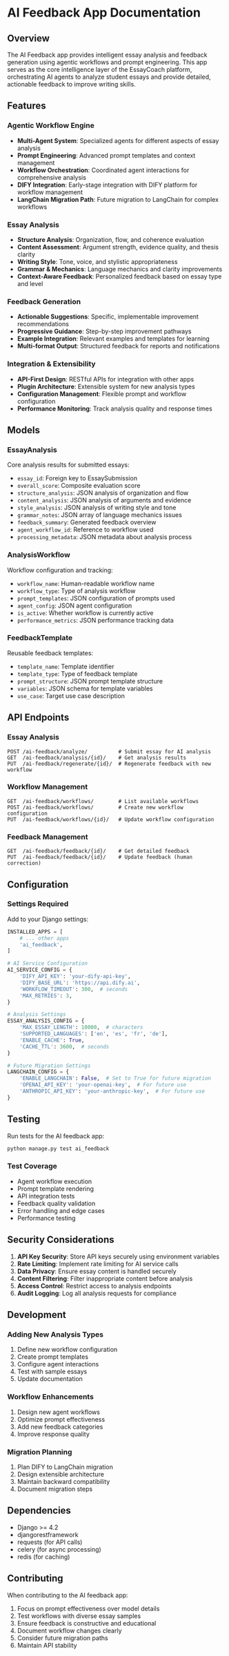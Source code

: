 # AI Feedback App Documentation

## Overview

The AI Feedback app provides intelligent essay analysis and feedback generation using agentic workflows and prompt engineering. This app serves as the core intelligence layer of the EssayCoach platform, orchestrating AI agents to analyze student essays and provide detailed, actionable feedback to improve writing skills.

## Features

### Agentic Workflow Engine
- **Multi-Agent System**: Specialized agents for different aspects of essay analysis
- **Prompt Engineering**: Advanced prompt templates and context management
- **Workflow Orchestration**: Coordinated agent interactions for comprehensive analysis
- **DIFY Integration**: Early-stage integration with DIFY platform for workflow management
- **LangChain Migration Path**: Future migration to LangChain for complex workflows

### Essay Analysis
- **Structure Analysis**: Organization, flow, and coherence evaluation
- **Content Assessment**: Argument strength, evidence quality, and thesis clarity
- **Writing Style**: Tone, voice, and stylistic appropriateness
- **Grammar & Mechanics**: Language mechanics and clarity improvements
- **Context-Aware Feedback**: Personalized feedback based on essay type and level

### Feedback Generation
- **Actionable Suggestions**: Specific, implementable improvement recommendations
- **Progressive Guidance**: Step-by-step improvement pathways
- **Example Integration**: Relevant examples and templates for learning
- **Multi-format Output**: Structured feedback for reports and notifications

### Integration & Extensibility
- **API-First Design**: RESTful APIs for integration with other apps
- **Plugin Architecture**: Extensible system for new analysis types
- **Configuration Management**: Flexible prompt and workflow configuration
- **Performance Monitoring**: Track analysis quality and response times

## Models

### EssayAnalysis
Core analysis results for submitted essays:
- `essay_id`: Foreign key to EssaySubmission
- `overall_score`: Composite evaluation score
- `structure_analysis`: JSON analysis of organization and flow
- `content_analysis`: JSON analysis of arguments and evidence
- `style_analysis`: JSON analysis of writing style and tone
- `grammar_notes`: JSON array of language mechanics issues
- `feedback_summary`: Generated feedback overview
- `agent_workflow_id`: Reference to workflow used
- `processing_metadata`: JSON metadata about analysis process

### AnalysisWorkflow
Workflow configuration and tracking:
- `workflow_name`: Human-readable workflow name
- `workflow_type`: Type of analysis workflow
- `prompt_templates`: JSON configuration of prompts used
- `agent_config`: JSON agent configuration
- `is_active`: Whether workflow is currently active
- `performance_metrics`: JSON performance tracking data

### FeedbackTemplate
Reusable feedback templates:
- `template_name`: Template identifier
- `template_type`: Type of feedback template
- `prompt_structure`: JSON prompt template structure
- `variables`: JSON schema for template variables
- `use_case`: Target use case description

## API Endpoints

### Essay Analysis
```
POST /ai-feedback/analyze/          # Submit essay for AI analysis
GET  /ai-feedback/analysis/{id}/    # Get analysis results
PUT  /ai-feedback/regenerate/{id}/  # Regenerate feedback with new workflow
```

### Workflow Management
```
GET  /ai-feedback/workflows/        # List available workflows
POST /ai-feedback/workflows/        # Create new workflow configuration
PUT  /ai-feedback/workflows/{id}/   # Update workflow configuration
```

### Feedback Management
```
GET  /ai-feedback/feedback/{id}/    # Get detailed feedback
PUT  /ai-feedback/feedback/{id}/    # Update feedback (human correction)
```

## Configuration

### Settings Required
Add to your Django settings:

```python
INSTALLED_APPS = [
    # ... other apps
    'ai_feedback',
]

# AI Service Configuration
AI_SERVICE_CONFIG = {
    'DIFY_API_KEY': 'your-dify-api-key',
    'DIFY_BASE_URL': 'https://api.dify.ai',
    'WORKFLOW_TIMEOUT': 300,  # seconds
    'MAX_RETRIES': 3,
}

# Analysis Settings
ESSAY_ANALYSIS_CONFIG = {
    'MAX_ESSAY_LENGTH': 10000,  # characters
    'SUPPORTED_LANGUAGES': ['en', 'es', 'fr', 'de'],
    'ENABLE_CACHE': True,
    'CACHE_TTL': 3600,  # seconds
}

# Future Migration Settings
LANGCHAIN_CONFIG = {
    'ENABLE_LANGCHAIN': False,  # Set to True for future migration
    'OPENAI_API_KEY': 'your-openai-key',  # For future use
    'ANTHROPIC_API_KEY': 'your-anthropic-key',  # For future use
}
```

## Testing

Run tests for the AI feedback app:

```bash
python manage.py test ai_feedback
```

### Test Coverage
- Agent workflow execution
- Prompt template rendering
- API integration tests
- Feedback quality validation
- Error handling and edge cases
- Performance testing

## Security Considerations

1. **API Key Security**: Store API keys securely using environment variables
2. **Rate Limiting**: Implement rate limiting for AI service calls
3. **Data Privacy**: Ensure essay content is handled securely
4. **Content Filtering**: Filter inappropriate content before analysis
5. **Access Control**: Restrict access to analysis endpoints
6. **Audit Logging**: Log all analysis requests for compliance

## Development

### Adding New Analysis Types
1. Define new workflow configuration
2. Create prompt templates
3. Configure agent interactions
4. Test with sample essays
5. Update documentation

### Workflow Enhancements
1. Design new agent workflows
2. Optimize prompt effectiveness
3. Add new feedback categories
4. Improve response quality

### Migration Planning
1. Plan DIFY to LangChain migration
2. Design extensible architecture
3. Maintain backward compatibility
4. Document migration steps

## Dependencies

- Django >= 4.2
- djangorestframework
- requests (for API calls)
- celery (for async processing)
- redis (for caching)

## Contributing

When contributing to the AI feedback app:
1. Focus on prompt effectiveness over model details
2. Test workflows with diverse essay samples
3. Ensure feedback is constructive and educational
4. Document workflow changes clearly
5. Consider future migration paths
6. Maintain API stability
